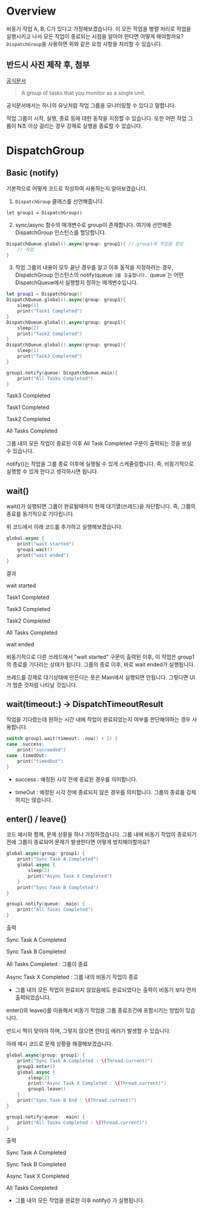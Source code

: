 # Overview

비동기 작업 A, B, C가 있다고 가정해보겠습니다. 이 모든 작업을 병렬 처리로 작업을 실행시키고 나서 모든 작업이 종료되는 시점을 알아야 한다면 어떻게 해야할까요? `DispatchGroup`을 사용하면 위와 같은 요청 사항을 처리할 수 있습니다.

## 반드시 사진 제작 후, 첨부

[공식문서](https://developer.apple.com/documentation/dispatch/dispatchgroup)
> A group of tasks that you monitor as a single unit.

공식문서에서는 하나의 유닛처럼 작업 그룹을 모니터링할 수 있다고 말합니다.

작업 그룹이 시작, 실행, 종료 등에 대한 동작을 지정할 수 있습니다. 또한 어떤 작업 그룹이 N초 이상 걸리는 경우 강제로 실행을 종료할 수 있습니다.

# DispatchGroup

## Basic (notify)

기본적으로 어떻게 코드로 작성하여 사용하는지 알아보겠습니다.

1. `DispatchGroup` 클래스를 선언해줍니다.

`let group1 = DispatchGroup()`

2. sync/async 함수의 매개변수로 group이 존재합니다. 여기에 선언해준 DispatchGroup 인스턴스를 할당합니다.

```swift
DispatchQueue.global().async(group: group1){ // group1에 작업을 할당
    // 작업
}
```


3. 작업 그룹의 내용이 모두 끝난 경우를 알고 이후 동작을 지정하려는 경우, DispatchGroup 인스턴스의 notify(queue: )`를 호출합니다.
`queue`는 어떤 DispatchQueue에서 실행할지 정하는 매개변수입니다.

```swift
let group1 = DispatchGroup()
DispatchQueue.global().async(group: group1){
    sleep(1)
    print("Task1 Completed")
}
DispatchQueue.global().async(group: group1){
    sleep(2)
    print("Task2 Completed")
}
DispatchQueue.global().async(group: group1){
    sleep(1)
    print("Task3 Completed")
}

group1.notify(queue: DispatchQueue.main){
    print("All Tasks Completed")
}
```

Task3 Completed

Task1 Completed

Task2 Completed

All Tasks Completed

그룹 내의 모든 작업이 종료된 이후 All Task Completed 구문이 출력되는 것을 보실 수 있습니다.

notify()는 작업을 그룹 종료 이후에 실행될 수 있게 스케줄링합니다. 즉, 비동기적으로 실행할 수 있게 한다고 생각하시면 됩니다.

## wait()

wait()가 실행되면 그룹이 완료될때까지 현재 대기열(쓰레드)을 차단합니다. 즉, 그룹의 종료를 동기적으로 기다립니다. 

위 코드에서 아래 코드를 추가하고 실행해보겠습니다.

```swift
global.async {
    print("wait started")
    group1.wait()
    print("wait ended")
}
```

결과

wait started

Task1 Completed

Task3 Completed

Task2 Completed

All Tasks Completed

wait ended

비동기적으로 다른 쓰레드에서 "wait started" 구문이 출력된 이후, 이 작업은 group1의 종료를 기다리는 상태가 됩니다. 그룹의 종료 이후, 바로 wait ended가 실행됩니다.

쓰레드를 강제로 대기상태에 만든다는 뜻은 Main에서 실행되면 안됩니다. 그렇다면 UI가 멈춘 것처럼 나타날 것입니다.

## wait(timeout:) -> DispatchTimeoutResult

작업을 기다렸는데 원하는 시간 내에 작업이 완료되었는지 여부를 판단해야하는 경우 사용합니다.

```swift
switch group1.wait(timeout: .now() + 2) {
case .success:
    print("succeeded")
case .timedOut:
    print("timedOut")
}
```

- success : 예정된 시각 전에 종료된 경우를 의미합니다.

- timeOut : 예정된 시각 전에 종료되지 않은 경우를 의미합니다. 그룹의 종료를 강제하지는 않습니다.

## enter() / leave()

코드 예시와 함께, 문제 상황을 하나 가정하겠습니다. 그룹 내에 비동기 작업이 종료되기 전에 그룹이 종료되어 문제가 발생한다면 어떻게 방지해야할까요? 

```swift
global.async(group: group1) {
    print("Sync Task A Completed")
    global.async {
        sleep(2)
        print("Async Task X Completed")
    }
    print("Sync Task B Completed")
}

group1.notify(queue: .main) {
    print("All Tasks Completed")
}
```

출력

Sync Task A Completed

Sync Task B Completed

All Tasks Completed : 그룹이 종료

Async Task X Completed : 그룹 내의 비동기 작업이 종료

- 그룹 내의 모든 작업이 완료되지 않았음에도 완료되었다는 출력이 비동기 보다 먼저 출력되었습니다.

enter()와 leave()를 이용해서 비동기 작업을 그룹 종료조건에 포함시키는 방법이 있습니다.

반드시 짝이 맞아야 하며, 그렇지 않으면 런타임 에러가 발생할 수 있습니다.

아래 예시 코드로 문제 상황을 해결해보겠습니다.

```swift
global.async(group: group1) {
    print("Sync Task A Completed : \(Thread.current)")
    group1.enter()
    global.async {
        sleep(2)
        print("Async Task X Completed : \(Thread.current)")
        group1.leave()
    }
    print("Sync Task B End : \(Thread.current)")
}

group1.notify(queue: .main) {
    print("All Tasks Completed : \(Thread.current)")
}
```

출력

Sync Task A Completed

Sync Task B Completed

Async Task X Completed

All Tasks Completed

- 그룹 내의 모든 작업을 완료한 이후 notify() 가 실행됩니다.

